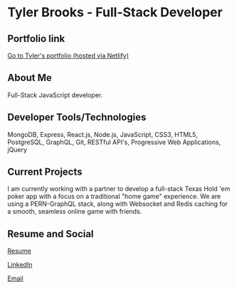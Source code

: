 # Tyler Brooks - Full-Stack Developer

## Portfolio link
[Go to Tyler's portfolio (hosted via Netlify)](https://main--melodious-pavlova-e7c138.netlify.app/)

## About Me
Full-Stack JavaScript developer.

## Developer Tools/Technologies
MongoDB, Express, React.js, Node.js, JavaScript, CSS3, HTML5, PostgreSQL, GraphQL, Git, RESTful API's, Progressive Web Applications, jQuery

## Current Projects
I am currently working with a partner to develop a full-stack Texas Hold 'em poker app with a focus on a traditional "home game" experience. We are using a PERN-GraphQL stack, along with Websocket and Redis caching for a smooth, seamless online game with friends.

## Resume and Social
[Resume]()

[LinkedIn](www.linkedin.com/in/tyler-brooks-dev)

[Email](mailto:thetylerbrooks@gmail.com)

